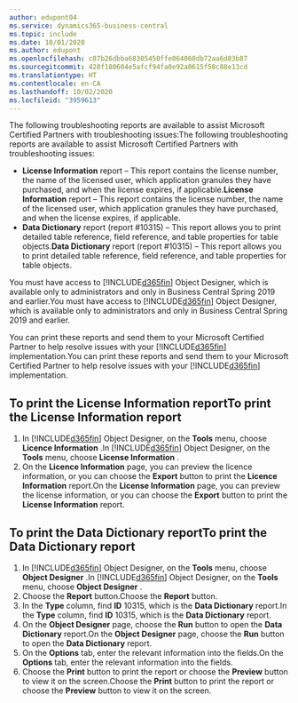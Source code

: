 ```yaml
---
author: edupont04
ms.service: dynamics365-business-central
ms.topic: include
ms.date: 10/01/2020
ms.author: edupont
ms.openlocfilehash: c87b26dbba68305450ffe064060db72aa6d83b87
ms.sourcegitcommit: 428f180604e5afcf94fa0e92a0615f58c88e13cd
ms.translationtype: HT
ms.contentlocale: en-CA
ms.lasthandoff: 10/02/2020
ms.locfileid: "3959613"
---
```

<span data-ttu-id="c5b39-101">The following troubleshooting reports are available to assist Microsoft Certified Partners with troubleshooting issues:</span><span class="sxs-lookup"><span data-stu-id="c5b39-101">The following troubleshooting reports are available to assist Microsoft Certified Partners with troubleshooting issues:</span></span>  

-   <span data-ttu-id="c5b39-102">**License Information** report – This report contains the license number, the name of the licensed user, which application granules they have purchased, and when the license expires, if applicable.</span><span class="sxs-lookup"><span data-stu-id="c5b39-102">**License Information** report – This report contains the license number, the name of the licensed user, which application granules they have purchased, and when the license expires, if applicable.</span></span>  
-   <span data-ttu-id="c5b39-103">**Data Dictionary** report (report #10315) – This report allows you to print detailed table reference, field reference, and table properties for table objects.</span><span class="sxs-lookup"><span data-stu-id="c5b39-103">**Data Dictionary** report (report #10315) – This report allows you to print detailed table reference, field reference, and table properties for table objects.</span></span>  

<span data-ttu-id="c5b39-104">You must have access to [!INCLUDE[d365fin](../../../includes/d365fin_md.md)] Object Designer, which is available only to administrators and only in Business Central Spring 2019 and earlier.</span><span class="sxs-lookup"><span data-stu-id="c5b39-104">You must have access to [!INCLUDE[d365fin](../../../includes/d365fin_md.md)] Object Designer, which is available only to administrators and only in Business Central Spring 2019 and earlier.</span></span>  

<span data-ttu-id="c5b39-105">You can print these reports and send them to your Microsoft Certified Partner to help resolve issues with your [!INCLUDE[d365fin](../../../includes/d365fin_md.md)] implementation.</span><span class="sxs-lookup"><span data-stu-id="c5b39-105">You can print these reports and send them to your Microsoft Certified Partner to help resolve issues with your [!INCLUDE[d365fin](../../../includes/d365fin_md.md)] implementation.</span></span>  

## <a name="to-print-the-license-information-report"></a><span data-ttu-id="c5b39-106">To print the License Information report</span><span class="sxs-lookup"><span data-stu-id="c5b39-106">To print the License Information report</span></span>  
1.  <span data-ttu-id="c5b39-107">In [!INCLUDE[d365fin](../../../includes/d365fin_md.md)] Object Designer, on the **Tools** menu, choose **Licence Information** .</span><span class="sxs-lookup"><span data-stu-id="c5b39-107">In [!INCLUDE[d365fin](../../../includes/d365fin_md.md)] Object Designer, on the **Tools** menu, choose **License Information** .</span></span>  
2.  <span data-ttu-id="c5b39-108">On the **Licence Information** page, you can preview the licence information, or you can choose the **Export** button to print the **Licence Information** report.</span><span class="sxs-lookup"><span data-stu-id="c5b39-108">On the **License Information** page, you can preview the license information, or you can choose the **Export** button to print the **License Information** report.</span></span>  

## <a name="to-print-the-data-dictionary-report"></a><span data-ttu-id="c5b39-109">To print the Data Dictionary report</span><span class="sxs-lookup"><span data-stu-id="c5b39-109">To print the Data Dictionary report</span></span>  
1.  <span data-ttu-id="c5b39-110">In [!INCLUDE[d365fin](../../../includes/d365fin_md.md)] Object Designer, on the **Tools** menu, choose **Object Designer** .</span><span class="sxs-lookup"><span data-stu-id="c5b39-110">In [!INCLUDE[d365fin](../../../includes/d365fin_md.md)] Object Designer, on the **Tools** menu, choose **Object Designer** .</span></span>  
2.  <span data-ttu-id="c5b39-111">Choose the **Report** button.</span><span class="sxs-lookup"><span data-stu-id="c5b39-111">Choose the **Report** button.</span></span>  
3.  <span data-ttu-id="c5b39-112">In the **Type** column, find **ID** 10315, which is the **Data Dictionary** report.</span><span class="sxs-lookup"><span data-stu-id="c5b39-112">In the **Type** column, find **ID** 10315, which is the **Data Dictionary** report.</span></span>  
4.  <span data-ttu-id="c5b39-113">On the **Object Designer** page, choose the **Run** button to open the **Data Dictionary** report.</span><span class="sxs-lookup"><span data-stu-id="c5b39-113">On the **Object Designer** page, choose the **Run** button to open the **Data Dictionary** report.</span></span>  
5.  <span data-ttu-id="c5b39-114">On the **Options** tab, enter the relevant information into the fields.</span><span class="sxs-lookup"><span data-stu-id="c5b39-114">On the **Options** tab, enter the relevant information into the fields.</span></span>  
6.  <span data-ttu-id="c5b39-115">Choose the **Print** button to print the report or choose the **Preview** button to view it on the screen.</span><span class="sxs-lookup"><span data-stu-id="c5b39-115">Choose the **Print** button to print the report or choose the **Preview** button to view it on the screen.</span></span>  
